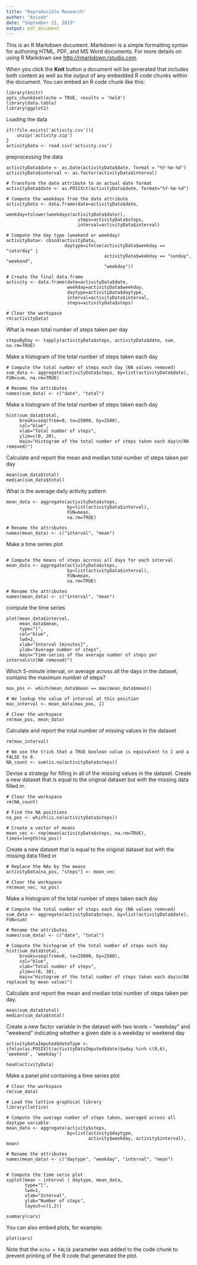 ```yaml
---
title: "Reproducible Research"
author: "Azizah"
date: "September 21, 2015"
output: pdf_document
---
```


This is an R Markdown document. Markdown is a simple formatting syntax for authoring HTML, PDF, and MS Word documents. For more details on using R Markdown see <http://rmarkdown.rstudio.com>.

When you click the **Knit** button a document will be generated that includes both content as well as the output of any embedded R code chunks within the document. You can embed an R code chunk like this:

```{r echo=TRUE}
library(knitr)
opts_chunk$set(echo = TRUE, results = 'hold')
library(data.table)
library(ggplot2)
```


Loading the data
```{r echo = TRUE}
if(!file.exists('activity.csv')){
    unzip('activity.zip')
}
activityData <- read.csv('activity.csv')
```

preprocessing the data

```{recho = TRUE }
activityData$date <- as.Date(activityData$date, format = "%Y-%m-%d")
activityData$interval <- as.factor(activityData$interval)
```

```{r}
# Transform the date attribute to an actual date format
activityData$date <- as.POSIXct(activityData$date, format="%Y-%m-%d")

# Compute the weekdays from the date attribute
activityData <- data.frame(date=activityData$date, 
                           weekday=tolower(weekdays(activityData$date)), 
                           steps=activityData$steps, 
                           interval=activityData$interval)

# Compute the day type (weekend or weekday)
activityData<- cbind(activityData, 
                      daytype=ifelse(activityData$weekday == "saturday" | 
                                     activityData$weekday == "sunday", "weekend", 
                                     "weekday"))

# Create the final data.frame
activity <- data.frame(date=activityData$date, 
                       weekday=activityData$weekday, 
                       daytype=activityData$daytype, 
                       interval=activityData$interval,
                       steps=activityData$steps)

# Clear the workspace
rm(activityData)
```


What is mean total number of steps taken per day
```{r echo = TRUE}
stepsByDay <- tapply(activityData$steps, activityData$date, sum, na.rm=TRUE)
```

Make a histogram of the total number of steps taken each day
```{r echo = TRUE}
# Compute the total number of steps each day (NA values removed)
sum_data <- aggregate(activityData$steps, by=list(activityData$date), FUN=sum, na.rm=TRUE)

# Rename the attributes
names(sum_data) <- c("date", "total")
```

Make a histogram of the total number of steps taken each day
```{r  echo = TRUE}
hist(sum_data$total, 
     breaks=seq(from=0, to=25000, by=2500),
     col="blue", 
     xlab="Total number of steps", 
     ylim=c(0, 20), 
     main="Histogram of the total number of steps taken each day\n(NA removed)")
```

Calculate and report the mean and median total number of steps taken per day
```{r echo = TRUE}
mean(sum_data$total)
median(sum_data$total)
```

What is the average daily activity pattern

```{r echo = TRUE}
mean_data <- aggregate(activityData$steps, 
                       by=list(activityData$interval), 
                       FUN=mean, 
                       na.rm=TRUE)

# Rename the attributes
names(mean_data) <- c("interval", "mean")
```

Make a time series plot
```{r echo = TRUE}

# Compute the means of steps accross all days for each interval
mean_data <- aggregate(activityData$steps, 
                       by=list(activityData$interval), 
                       FUN=mean, 
                       na.rm=TRUE)

# Rename the attributes
names(mean_data) <- c("interval", "mean")
```

compute the time series
```{r echo=TRUE}
plot(mean_data$interval, 
     mean_data$mean, 
     type="l", 
     col="blue", 
     lwd=2, 
     xlab="Interval [minutes]", 
     ylab="Average number of steps", 
     main="Time-series of the average number of steps per intervals\n(NA removed)")
```

Which 5-minute interval, on average across all the days in the dataset, contains the maximum number of steps?
```{r echo = TRUE }
max_pos <- which(mean_data$mean == max(mean_data$mean))

# We lookup the value of interval at this position
max_interval <- mean_data[max_pos, 1]

# Clear the workspace
rm(max_pos, mean_data)
```


Calculate and report the total number of missing values in the dataset

```{r echo = TRUE}
rm(max_interval)

# We use the trick that a TRUE boolean value is equivalent to 1 and a FALSE to 0.
NA_count <- sum(is.na(activityData$steps))
```

Devise a strategy for filling in all of the missing values in the dataset.
Create a new dataset that is equal to the original dataset but with the missing data filled in.

```{r echo = TRUE}
# Clear the workspace
rm(NA_count)

# Find the NA positions
na_pos <- which(is.na(activityData$steps))

# Create a vector of means
mean_vec <- rep(mean(activityData$steps, na.rm=TRUE), times=length(na_pos))
```

Create a new dataset that is equal to the original dataset but with the missing data filled in

```{r echo=TRUE}
# Replace the NAs by the means
activityData[na_pos, "steps"] <- mean_vec

# Clear the workspace
rm(mean_vec, na_pos)
```

Make a histogram of the total number of steps taken each day
```{r echo = TRUE}
# Compute the total number of steps each day (NA values removed)
sum_data <- aggregate(activityData$steps, by=list(activityData$date), FUN=sum)

# Rename the attributes
names(sum_data) <- c("date", "total")

# Compute the histogram of the total number of steps each day
hist(sum_data$total, 
     breaks=seq(from=0, to=25000, by=2500),
     col="blue", 
     xlab="Total number of steps", 
     ylim=c(0, 30), 
     main="Histogram of the total number of steps taken each day\n(NA replaced by mean value)")
```


Calculate and report the mean and median total number of steps taken per day.
```{r echo = TRUE }
mean(sum_data$total)
median(sum_data$total)
```

Create a new factor variable in the dataset with two levels – “weekday” and “weekend” indicating whether a given date is a weekday or weekend day
```{r echo = TRUE}
activityDataImputed$dateType <-  ifelse(as.POSIXlt(activityDataImputed$date)$wday %in% c(0,6), 'weekend', 'weekday')
```

```{r}
head(activityData)
```


Make a panel plot containing a time series plot
```{r echo = TRUE}
# Clear the workspace
rm(sum_data)

# Load the lattice graphical library
library(lattice)

# Compute the average number of steps taken, averaged across all daytype variable
mean_data <- aggregate(activity$steps, 
                       by=list(activity$daytype, 
                               activity$weekday, activity$interval), mean)

# Rename the attributes
names(mean_data) <- c("daytype", "weekday", "interval", "mean")

```

```{r echo=mean_data}

```

```{r echo=TRUE}
# Compute the time serie plot
xyplot(mean ~ interval | daytype, mean_data, 
       type="l", 
       lwd=1, 
       xlab="Interval", 
       ylab="Number of steps", 
       layout=c(1,2))
```


```{r}
summary(cars)
```

You can also embed plots, for example:

```{r, echo=FALSE}
plot(cars)
```

Note that the `echo = FALSE` parameter was added to the code chunk to prevent printing of the R code that generated the plot.
